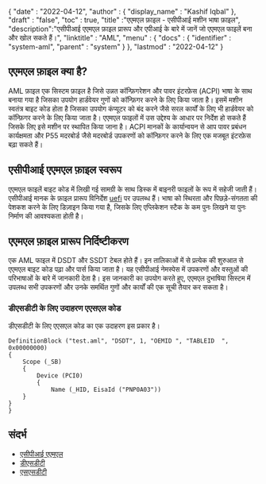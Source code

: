 {
  "date" : "2022-04-12",
  "author" : {
    "display_name" : "Kashif Iqbal"
},
  "draft" : "false",
  "toc" : true,
  "title" :"एएमएल फ़ाइल - एसीपीआई मशीन भाषा फ़ाइल",
  "description":"एसीपीआई एएमएल फ़ाइल प्रारूप और एपीआई के बारे में जानें जो एएमएल फाइलें बना और खोल सकते हैं।",
  "linktitle" : "AML",
  "menu" : {
    "docs" : {
      "identifier" : "system-aml",
      "parent" : "system"
}
},
  "lastmod" : "2022-04-12"
}

## एएमएल फ़ाइल क्या है?

AML फ़ाइल एक सिस्टम फ़ाइल है जिसे उन्नत कॉन्फ़िगरेशन और पावर इंटरफ़ेस (ACPI) भाषा के साथ बनाया गया है जिसका उपयोग हार्डवेयर गुणों को कॉन्फ़िगर करने के लिए किया जाता है। इसमें मशीन स्वतंत्र बाइट कोड होता है जिसका उपयोग कंप्यूटर को बंद करने जैसे सरल कार्यों के लिए भी हार्डवेयर को कॉन्फ़िगर करने के लिए किया जाता है। एएमएल फाइलों में उस उद्देश्य के आधार पर निर्देश हो सकते हैं जिसके लिए इसे मशीन पर स्थापित किया जाना है। ACPI मानकों के कार्यान्वयन से आप पावर प्रबंधन कार्यक्षमता और P55 मदरबोर्ड जैसे मदरबोर्ड उपकरणों को कॉन्फ़िगर करने के लिए एक मजबूत इंटरफ़ेस बढ़ा सकते हैं।

## एसीपीआई एएमएल फ़ाइल स्वरूप

एएमएल फाइलें बाइट कोड में लिखी गई सामग्री के साथ डिस्क में बाइनरी फाइलों के रूप में सहेजी जाती हैं। एसीपीआई मानक के फ़ाइल प्रारूप विनिर्देश [uefi](https://uefi.org/node/735) पर उपलब्ध हैं। भाषा को स्थिरता और पिछड़े-संगतता की पेशकश करने के लिए डिज़ाइन किया गया है, जिसके लिए एप्लिकेशन स्टैक के कम पुनः लिखने या पुनः निर्माण की आवश्यकता होती है।

## एएमएल फ़ाइल प्रारूप निर्दिष्टीकरण

एक AML फाइल में DSDT और SSDT टेबल होते हैं। इन तालिकाओं में से प्रत्येक की शुरुआत से एएमएल बाइट कोड पढ़ा और पार्स किया जाता है। यह एसीपीआई नेमस्पेस में उपकरणों और वस्तुओं की परिभाषाओं के बारे में जानकारी देता है। इस जानकारी का उपयोग करते हुए, एएमएल दुभाषिया सिस्टम में उपलब्ध सभी उपकरणों और उनके समर्थित गुणों और कार्यों की एक सूची तैयार कर सकता है।

### डीएसडीटी के लिए उदाहरण एएसएल कोड

डीएसडीटी के लिए एएसएल कोड का एक उदाहरण इस प्रकार है।

```
DefinitionBlock ("test.aml", "DSDT", 1, "OEMID ", "TABLEID  ", 0x00000000)
{
    Scope (_SB)
    {
        Device (PCI0)
        {
            Name (_HID, EisaId ("PNP0A03"))
    }
}
}
```

## संदर्भ

* [एसीपीआई एएमएल](https://wiki.osdev.org/AML)
* [डीएसडीटी](https://wiki.osdev.org/DSDT)
* [एसएसडीटी](https://wiki.osdev.org/SSDT)

